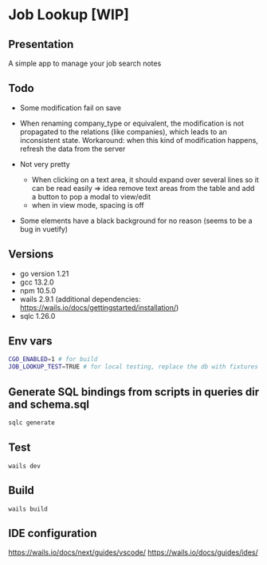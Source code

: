 # Job Lookup [WIP]

## Presentation

A simple app to manage your job search notes

## Todo

- Some modification fail on save

- When renaming company_type or equivalent, the modification is not propagated to the relations (like companies), which leads to an inconsistent state. Workaround: when this kind of modification happens, refresh the data from the server

- Not very pretty
  - When clicking on a text area, it should expand over several lines so it can be read easily => idea remove text areas from the table and add a button to pop a modal to view/edit
  - when in view mode, spacing is off

- Some elements have a black background for no reason (seems to be a bug in vuetify)

## Versions

- go version 1.21
- gcc 13.2.0
- npm 10.5.0
- wails 2.9.1 (additional dependencies: <https://wails.io/docs/gettingstarted/installation/>)
- sqlc 1.26.0

## Env vars

```sh
CGO_ENABLED=1 # for build
JOB_LOOKUP_TEST=TRUE # for local testing, replace the db with fixtures
```

## Generate SQL bindings from scripts in queries dir and schema.sql

```sh
sqlc generate
```

## Test

`wails dev`

## Build

`wails build`

## IDE configuration

<https://wails.io/docs/next/guides/vscode/>
<https://wails.io/docs/guides/ides/>
